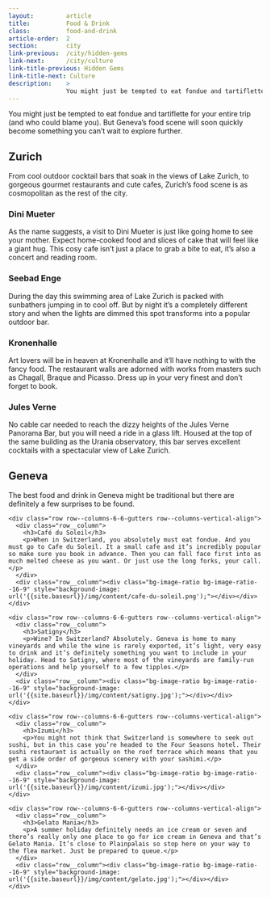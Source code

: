 ```yaml
---
layout:         article
title:          Food & Drink
class:          food-and-drink
article-order:  2
section:        city
link-previous:  /city/hidden-gems
link-next:      /city/culture
link-title-previous: Hidden Gems
link-title-next: Culture
description:    >
                You might just be tempted to eat fondue and tartiflette for your entire trip (and who could blame you). But Geneva’s food scene will soon change your mind.
---
```



<p class="row">You might just be tempted to eat fondue and tartiflette for your entire trip (and who could blame you). But Geneva’s food scene will soon quickly become something you can’t wait to explore further.</p>

<div class="row">
  <h2 class="line-title"><span>Zurich</span></h2>

  <div class="row">
    <p>From cool outdoor cocktail bars that soak in the views of Lake Zurich, to gorgeous gourmet restaurants and  cute cafes, Zurich’s food scene is as cosmopolitan as the rest of the city.</p>
  </div>

  <div class="row row--columns-6-6-gutters row--columns-vertical-align">
    <div class="row__column">
      <h3>Dini Mueter</h3>
      <p>As the name suggests, a visit to Dini Mueter is just like going home to see your mother. Expect home-cooked food and slices of cake that will feel like a giant hug. This cosy cafe isn’t just a place to grab a bite to eat, it’s also a concert and reading room.</p>
    </div>
    <div class="row__column"><div class="bg-image-ratio bg-image-ratio--16-9" style="background-image: url('{{site.baseurl}}/img/content/dini-mueter.jpg');"></div></div>
  </div>

  <div class="row row--columns-6-6-gutters row--columns-vertical-align">
    <div class="row__column">
      <h3>Seebad Enge</h3>
      <p>During the day this swimming area of Lake Zurich is packed with sunbathers jumping in to cool off. But by night it’s a completely different story and when the lights are dimmed this spot transforms into a popular outdoor bar.</p>
    </div>
    <div class="row__column"><div class="bg-image-ratio bg-image-ratio--16-9" style="background-image: url('{{site.baseurl}}/img/content/seebad-enge.jpg');"></div></div>
  </div>

  <div class="row row--columns-6-6-gutters row--columns-vertical-align">
    <div class="row__column">
      <h3>Kronenhalle</h3>
      <p>Art lovers will be in heaven at Kronenhalle and it’ll have nothing to with the fancy food. The restaurant walls are adorned with works from masters such as Chagall, Braque and Picasso. Dress up in your very finest and don’t forget to book.</p>
    </div>
    <div class="row__column"><div class="bg-image-ratio bg-image-ratio--16-9" style="background-image: url('{{site.baseurl}}/img/content/kronenhalle.jpg');"></div></div>
  </div>

  <div class="row row--columns-6-6-gutters row--columns-vertical-align">
    <div class="row__column">
      <h3>Jules Verne</h3>
      <p>No cable car needed to reach the dizzy heights of the Jules Verne Panorama Bar, but you will need a ride in a glass lift. Housed at the top of the same building as the Urania observatory, this bar serves excellent cocktails with a spectacular view of Lake Zurich.</p>
    </div>
    <div class="row__column"><div class="bg-image-ratio bg-image-ratio--16-9" style="background-image: url('{{site.baseurl}}/img/content/jules-verne.jpg');"></div></div>
  </div>

</div>

<div class="row section--padding-top">
  <h2 class="line-title"><span>Geneva</span></h2>

  <p class="row">The best food and drink in Geneva might be traditional but there are definitely a few surprises to be found.</p>

  <div class="row">

    <div class="row row--columns-6-6-gutters row--columns-vertical-align">
      <div class="row__column">
        <h3>Café du Soleil</h3>
        <p>When in Switzerland, you absolutely must eat fondue. And you must go to Cafe du Soleil. It a small cafe and it’s incredibly popular so make sure you book in advance. Then you can fall face first into as much melted cheese as you want. Or just use the long forks, your call.</p>
      </div>
      <div class="row__column"><div class="bg-image-ratio bg-image-ratio--16-9" style="background-image: url('{{site.baseurl}}/img/content/cafe-du-soleil.png');"></div></div>
    </div>

    <div class="row row--columns-6-6-gutters row--columns-vertical-align">
      <div class="row__column">
        <h3>Satigny</h3>
        <p>Wine? In Switzerland? Absolutely. Geneva is home to many vineyards and while the wine is rarely exported, it’s light, very easy to drink and it’s definitely something you want to include in your holiday. Head to Satigny, where most of the vineyards are family-run operations and help yourself to a few tipples.</p>
      </div>
      <div class="row__column"><div class="bg-image-ratio bg-image-ratio--16-9" style="background-image: url('{{site.baseurl}}/img/content/satigny.jpg');"></div></div>
    </div>

    <div class="row row--columns-6-6-gutters row--columns-vertical-align">
      <div class="row__column">
        <h3>Izumi</h3>
        <p>You might not think that Switzerland is somewhere to seek out sushi, but in this case you’re headed to the Four Seasons hotel. Their sushi restaurant is actually on the roof terrace which means that you get a side order of gorgeous scenery with your sashimi.</p>
      </div>
      <div class="row__column"><div class="bg-image-ratio bg-image-ratio--16-9" style="background-image: url('{{site.baseurl}}/img/content/izumi.jpg');"></div></div>
    </div>

    <div class="row row--columns-6-6-gutters row--columns-vertical-align">
      <div class="row__column">
        <h3>Gelato Mania</h3>
        <p>A summer holiday definitely needs an ice cream or seven and there’s really only one place to go for ice cream in Geneva and that’s Gelato Mania. It’s close to Plainpalais so stop here on your way to the flea market. Just be prepared to queue.</p>
      </div>
      <div class="row__column"><div class="bg-image-ratio bg-image-ratio--16-9" style="background-image: url('{{site.baseurl}}/img/content/gelato.jpg');"></div></div>
    </div>

  </div>
</div>